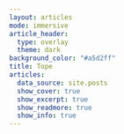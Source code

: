 ```yaml
---
layout: articles 
mode: immersive
article_header:
  type: overlay
  theme: dark
background_color: "#a5d2ff"
title: Tope
articles:
  data_source: site.posts
  show_cover: true
  show_excerpt: true
  show_readmore: true
  show_info: true
---
```

